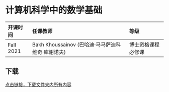# 计算机科学中的数学基础

开课时间|任课教师|等级
:---|:---|:---
Fall 2021|Bakh Khoussainov (巴哈迪·马马萨迪科维奇·库谢诺夫)|博士资格课程必修课

## 下载

[点击链接，下载文件夹内所有内容](https://xovee.github.io/gitzip/?https://github.com/Xovee/uestc-course/tree/master/课程目录/计算机科学中的数学基础)
